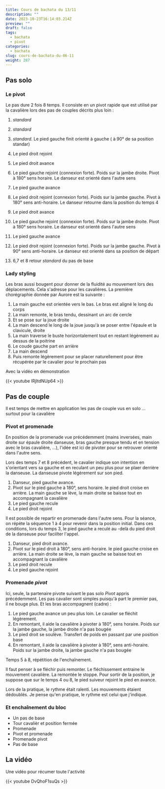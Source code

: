 ```yaml
---
title: Cours de bachata du 13/11
description: ""
date: 2023-10-23T16:14:03.214Z
preview: ""
draft: false
tags:
  - bachata
  - pivot
categories:
  - bachata
slug: cours-de-bachata-du-06-11
weight: 287
---
```


## Pas solo

### Le pivot

Le pas dure 2 fois 8 temps. Il consiste en un pivot rapide que est utilisé par la cavalière lors des pas de couples décrits plus loin :

1. *standard*
2. *standard*
3. *standard*. Le pied gauche finit orienté à gauche ( à 90° de sa position standar)
4. Le pied droit rejoint
5. Le pied droit avance
6. Le pied gauche rejoint (connexion forte). Poids sur la jambe droite. Pivot à 180° sens horaire. Le danseur est orienté dans l'autre sens
7. Le pied gauche avance
8. Le pied droit rejoint (connexion forte). Poids sur la jambe gauche. Pivot à 180° sens anti-horaire. Le danseur retourne dans la position du temps 4

1. Le pied droit avance
2. Le pied gauche rejoint (connexion forte). Poids sur la jambe droite. Pivot à 180° sens horaire. Le danseur est orienté dans l'autre sens
3. Le pied gauche avance
4. Le pied droit rejoint (connexion forte). Poids sur la jambe gauche. Pivot à 90° sens anti-horaire. Le danseur est orienté dans sa position de départ
5. 6,7 et 8 retour *standard* du pas de base

### Lady styling

Les bras aussi bougent pour donner de la fluidité au mouvement lors des déplacements. Cela s'adresse pour les cavalières. La première chorégraphie donnée par Aurore est la suivante :

1. La main gauche est orientée vers le bas. Le bras est aligné le long du corps
2. La main remonte, le bras tendu, dessinant un arc de cercle
3. Et se pose sur la joue droite
4. La main descend le long de la joue jusqu'à se poser entre l'épaule et la clavicule, droite
5. La main traverse le buste horizontalement tout en restant légérement au dessus de la poitrine 
6. Le coude gauche part en arrière
7. La main descend 
8. Puis remonte légèrement pour se placer naturellement pour être récupérée par le cavalier pour le prochain pas

Avec la vidéo en démonstration

{{< youtube IRjltdNUp64 >}}

## Pas de couple

Il est temps de mettre en application les pas de couple vus en solo ... surtout pour la cavalière

### Pivot et promenade

En position de la promenade vue précédemment (mains inversées, main droite sur épaule droite danseuse, bras gauche presque tendu et en tension avec le bras cavalière, ...), l'idée est ici de pivoter pour se retrouver orienté dans l'autre sens. 

Lors des temps 7 et 8 précédent, le cavalier indique son intention en s'orientant vers sa gauche et en reculant un peu plus pour se plaer derrière la danseuse. La danseuse pivote légèrement sur son pied.

1. Danseur, pied gauche avance.
2. Pivot sur le pied gauche à 180°, sens horaire. le pied droit croise en arrière. La main gauche se lève, la main droite se baisse tout en accompagnant la cavalière
3. Le pied gauche recule
4. Le pied droit rejoint 

Il est possible de repartir en promenade dans l'autre sens. Pour la séance, on répète la séquence 1 à 4 pour revenir dans la position initial. Dans ces conditions, lors du temps 3, le pied gauche a reculé au -delà du pied droit de la danseuse pour faciilter l'appel.

1. Danseur, pied droit avance.
2. Pivot sur le pied droit à 180°, sens anti-horaire. le pied gauche croise en arrière. La main droite se lève, la main gauche se baisse tout en accompagnant la cavalière
3. Le pied droit recule
4. Le pied gauche rejoint 


### Promenade *pivot*

Ici, seule, la partenaire pivote suivant le pas solo *Pivot* appris précédemment. Les pas cavalier sont simples puisqu'à part le premier pas, il ne bouge plus. Et les bras accompagnent (cadre) :

1. Le pied gauche avance un peu plus loin. Le cavalier se fléchit légèrement. 
2. En remontant, il aide la cavalière à pivoter à 180°, sens horaire. Poids sur la jambe gauche, la jambe droite n'a pas bougée
3. Le pied droit se soulève. Transfert de poids en passant par une position base
4. En remontant, il aide la cavalière à pivoter à 180°, sens anti-horaire. Poids sur la jambe droite, la jambe gauche n'a pas bougée

Temps 5 à 8, répétition de l'enchaînement. 

Il faut penser à se fléchir puis remonter. Le fléchissement entraine le mouvement cavalière. La remontée le stoppe. Pour sortir de la position, je suppose que sur le temps 4 ou 8, le pied suiveur rejoint le pied en avance. 

Lors de la pratique, le rythme était ralenti. Les mouvements étaient dédoublés. Je pense qu'en pratique, le rythme est celui que j'indique. 

### Et enchaînement du bloc

- Un pas de base
- Tour cavalièr et position fermée
- Promenade
- Pivot et promenade
- Promenade pivot
- Pas de base

## La vidéo

Une vidéo pour récumer toute l'activité

{{< youtube DvQhoF1suQs >}}
